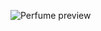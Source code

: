 ![Perfume preview](https://github.com/Opei-sd/fm-product-preview-card/assets/136015604/1744109a-6ac2-4c5e-83aa-063f5e7e20eb)
